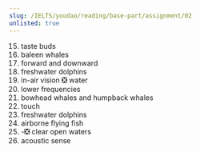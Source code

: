```yaml
---
slug: /IELTS/youdao/reading/base-part/assignment/02
unlisted: true
---
```


15. taste buds
16. baleen whales
17. forward and downward
18. freshwater dolphins
19. in-air vision ❎ water
20. lower frequencies
21. bowhead whales and humpback whales
22. touch
23. freshwater dolphins
24. airborne flying fish
25. -❎ clear open waters
26. acoustic sense